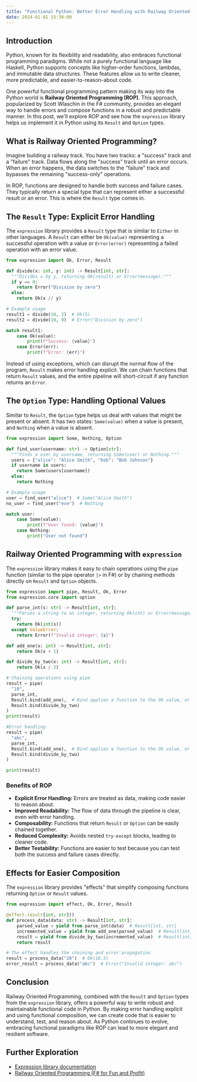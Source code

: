 ```yaml
---
title: "Functional Python: Better Error Handling with Railway Oriented Programming and the expression Library"
date: 2024-01-01 15:30:00
---
```


## Introduction

Python, known for its flexibility and readability, also embraces functional programming paradigms. While not a purely functional language like Haskell, Python supports concepts like higher-order functions, lambdas, and immutable data structures. These features allow us to write cleaner, more predictable, and easier-to-reason-about code.

One powerful functional programming pattern making its way into the Python world is **Railway Oriented Programming (ROP)**. This approach, popularized by Scott Wlaschin in the F# community, provides an elegant way to handle errors and compose functions in a robust and predictable manner. In this post, we'll explore ROP and see how the `expression` library helps us implement it in Python using its `Result` and `Option` types.

## What is Railway Oriented Programming?

Imagine building a railway track. You have two tracks: a "success" track and a "failure" track. Data flows along the "success" track until an error occurs. When an error happens, the data switches to the "failure" track and bypasses the remaining "success-only" operations.

In ROP, functions are designed to handle both success and failure cases. They typically return a special type that can represent either a successful result or an error. This is where the `Result` type comes in.


## The `Result` Type: Explicit Error Handling

The `expression` library provides a `Result` type that is similar to `Either` in other languages. A `Result` can either be `Ok(value)` representing a successful operation with a value or `Error(error)` representing a failed operation with an error value.

```python
from expression import Ok, Error, Result

def divide(x: int, y: int) -> Result[int, str]:
  """Divides x by y, returning Ok(result) or Error(message)."""
  if y == 0:
    return Error("Division by zero")
  else:
    return Ok(x // y)

# Example usage
result1 = divide(10, 2)  # Ok(5)
result2 = divide(10, 0)  # Error("Division by zero")

match result1:
    case Ok(value):
        print(f"Success: {value}")
    case Error(err):
        print(f"Error: {err}")
```

Instead of using exceptions, which can disrupt the normal flow of the program, `Result` makes error handling explicit. We can chain functions that return `Result` values, and the entire pipeline will short-circuit if any function returns an `Error`.

## The `Option` Type: Handling Optional Values

Similar to `Result`, the `Option` type helps us deal with values that might be present or absent. It has two states: `Some(value)` when a value is present, and `Nothing` when a value is absent.

```python
from expression import Some, Nothing, Option

def find_user(username: str) -> Option[str]:
  """Finds a user by username, returning Some(user) or Nothing."""
  users = {"alice": "Alice Smith", "bob": "Bob Johnson"}
  if username in users:
    return Some(users[username])
  else:
    return Nothing

# Example usage
user = find_user("alice")  # Some("Alice Smith")
no_user = find_user("eve")  # Nothing

match user:
    case Some(value):
        print(f"User found: {value}")
    case Nothing:
        print("User not found")
```

## Railway Oriented Programming with `expression`

The `expression` library makes it easy to chain operations using the `pipe` function (similar to the pipe operator `|>` in F#) or by chaining methods directly on `Result` and `Option` objects.

```python
from expression import pipe, Result, Ok, Error
from expression.core import option

def parse_int(s: str) -> Result[int, str]:
  """Parses a string to an integer, returning Ok(int) or Error(message)."""
  try:
    return Ok(int(s))
  except ValueError:
    return Error(f"Invalid integer: {s}")

def add_one(x: int) -> Result[int, str]:
    return Ok(x + 1)

def divide_by_two(x: int) -> Result[int, str]:
    return Ok(x / 2)

# Chaining operations using pipe
result = pipe(
  "10",
  parse_int,
  Result.bind(add_one),  # Bind applies a function to the Ok value, or propagates Error
  Result.bind(divide_by_two)
)
print(result)

#Error handling
result = pipe(
  "abc",
  parse_int,
  Result.bind(add_one),  # Bind applies a function to the Ok value, or propagates Error
  Result.bind(divide_by_two)
)

print(result)
```

### Benefits of ROP

*   **Explicit Error Handling:** Errors are treated as data, making code easier to reason about.
*   **Improved Readability:** The flow of data through the pipeline is clear, even with error handling.
*   **Composability:** Functions that return `Result` or `Option` can be easily chained together.
*   **Reduced Complexity:** Avoids nested `try-except` blocks, leading to cleaner code.
*   **Better Testability:** Functions are easier to test because you can test both the success and failure cases directly.

## Effects for Easier Composition

The `expression` library provides "effects" that simplify composing functions returning `Option` or `Result` values.

```python
from expression import effect, Ok, Error, Result

@effect.result[int, str]()
def process_data(data: str) -> Result[int, str]:
    parsed_value = yield from parse_int(data)  # Result[int, str]
    incremented_value = yield from add_one(parsed_value)  # Result[int, str]
    result = yield from divide_by_two(incremented_value)  # Result[int, str]
    return result

# The effect handles the chaining and error propagation
result = process_data("20")  # Ok(10.5)
error_result = process_data("abc")  # Error("Invalid integer: abc")
```

## Conclusion

Railway Oriented Programming, combined with the `Result` and `Option` types from the `expression` library, offers a powerful way to write robust and maintainable functional code in Python. By making error handling explicit and using functional composition, we can create code that is easier to understand, test, and reason about. As Python continues to evolve, embracing functional paradigms like ROP can lead to more elegant and resilient software.

## Further Exploration

*   [Expression library documentation](https://expression.readthedocs.io/)
*   [Railway Oriented Programming (F# for Fun and Profit)](https://fsharpforfunandprofit.com/rop/)
